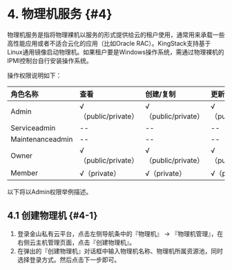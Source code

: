 # 4. 物理机服务 {#4}

物理机服务是指将物理裸机以服务的形式提供给云的租户使用，通常用来承载一些高性能应用或者不适合云化的应用（比如Oracle RAC）。KingStack支持基于Linux通用镜像启动物理机。如果租户要是Windows操作系统，需通过物理裸机的IPMI控制台自行安装操作系统。

操作权限说明如下：

| 角色名称 | 查看 | 创建/复制 | 更新 | 删除 | 
| :--- | :--- | :--- | :--- | :--- |
| Admin | √（public/private） | √（public/private） | √（public/private） | √（public/private） |
| Serviceadmin | -- | -- | -- | -- |
| Maintenanceadmin | -- | -- | -- | -- |
| Owner | √（public/private） | √（public/private） | √（public/private） | √（public/private） |
| Member | √（private） | √（private） | √（private） | √（private） |

以下将以Admin权限举例描述。

## 4.1 创建物理机 {#4-1}

1. 登录金山私有云平台，点击左侧导航条中的『物理机』 -> 『物理机管理』，在右侧云主机管理页面，点击『创建物理机』。
2. 在弹出的『创建物理机』对话框中输入物理机名称、物理机所属资源池，同时选择登录方式。然后点击下一步即可。


























